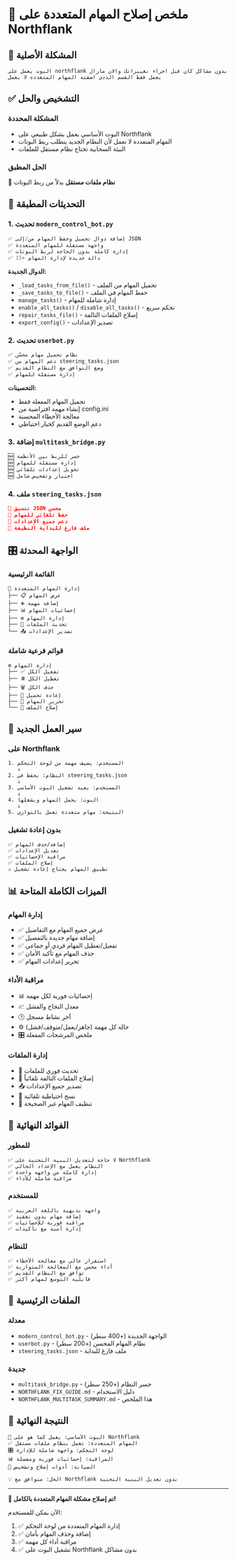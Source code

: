 # 🎯 ملخص إصلاح المهام المتعددة على Northflank

## 📝 المشكلة الأصلية
```
البوت يعمل على northflank بدون مشاكل كان قبل اجراء تغييراتك والان مازال يعمل فقط القسم الذذي اضفته المهام المتعدده لا يعمل
```

## ✅ التشخيص والحل

### المشكلة المحددة
- البوت الأساسي يعمل بشكل طبيعي على Northflank
- المهام المتعددة لا تعمل لأن النظام الجديد يتطلب ربط البوتات
- البيئة السحابية تحتاج نظام مستقل للملفات

### الحل المطبق
🔧 **نظام ملفات مستقل** بدلاً من ربط البوتات

## 🚀 التحديثات المطبقة

### 1. تحديث `modern_control_bot.py`
```python
✅ إضافة دوال تحميل وحفظ المهام من/إلى JSON
✅ واجهة مستقلة للمهام المتعددة
✅ إدارة كاملة بدون الحاجة لربط البوتات
✅ 15+ دالة جديدة لإدارة المهام
```

**الدوال الجديدة:**
- `_load_tasks_from_file()` - تحميل المهام من الملف
- `_save_tasks_to_file()` - حفظ المهام في الملف
- `manage_tasks()` - إدارة شاملة للمهام
- `enable_all_tasks()` / `disable_all_tasks()` - تحكم سريع
- `repair_tasks_file()` - إصلاح الملفات التالفة
- `export_config()` - تصدير الإعدادات

### 2. تحديث `userbot.py`
```python
✅ نظام تحميل مهام محسّن
✅ دعم المهام من steering_tasks.json
✅ وضع التوافق مع النظام القديم
✅ إدارة مستقلة للمهام
```

**التحسينات:**
- تحميل المهام المفعلة فقط
- إنشاء مهمة افتراضية من config.ini
- معالجة الأخطاء المحسنة
- دعم الوضع القديم كخيار احتياطي

### 3. إضافة `multitask_bridge.py`
```python
🆕 جسر للربط بين الأنظمة
🆕 إدارة مستقلة للمهام
🆕 تحويل إعدادات تلقائي
🆕 اختبار وتشخيص شامل
```

### 4. ملف `steering_tasks.json`
```json
🔄 تنسيق JSON محسن
🔄 حفظ تلقائي للمهام
🔄 دعم جميع الإعدادات
🔄 ملف فارغ للبداية النظيفة
```

## 🎛️ الواجهة المحدثة

### القائمة الرئيسية
```
🎯 إدارة المهام المتعددة
├── 📋 عرض المهام
├── ➕ إضافة مهمة
├── 📊 إحصائيات المهام
├── ⚙️ إدارة المهام
├── 🔄 تحديث الملفات
└── 📤 تصدير الإعدادات
```

### قوائم فرعية شاملة
```
⚙️ إدارة المهام
├── ✅ تفعيل الكل
├── ⏸️ تعطيل الكل
├── 🗑️ حذف الكل
├── 🔄 إعادة تحميل
├── 📝 تحرير المهام
└── 🔧 إصلاح الملف
```

## 🔄 سير العمل الجديد

### على Northflank
```
1. المستخدم: يضيف مهمة من لوحة التحكم
   ↓
2. النظام: يحفظ في steering_tasks.json
   ↓
3. المستخدم: يعيد تشغيل البوت الأساسي
   ↓
4. البوت: يحمل المهام ويشغلها
   ↓
5. النتيجة: مهام متعددة تعمل بالتوازي
```

### بدون إعادة تشغيل
```
✅ إضافة/حذف المهام
✅ تعديل الإعدادات
✅ مراقبة الإحصائيات
✅ إصلاح الملفات
⚠️ تطبيق المهام يحتاج إعادة تشغيل
```

## 📊 الميزات الكاملة المتاحة

### إدارة المهام
- ✅ عرض جميع المهام مع التفاصيل
- ✅ إضافة مهام جديدة بالتفصيل
- ✅ تفعيل/تعطيل المهام فردي أو جماعي
- ✅ حذف المهام مع تأكيد الأمان
- ✅ تحرير إعدادات المهام

### مراقبة الأداء
- 📊 إحصائيات فورية لكل مهمة
- 📈 معدل النجاح والفشل
- 🕒 آخر نشاط مسجل
- ⚙️ حالة كل مهمة (جاهز/يعمل/متوقف/فشل)
- 🎛️ ملخص المرشحات المفعلة

### إدارة الملفات
- 🔄 تحديث فوري للملفات
- 🔧 إصلاح الملفات التالفة تلقائياً
- 📤 تصدير جميع الإعدادات
- 💾 نسخ احتياطية تلقائية
- 🧹 تنظيف المهام غير الصحيحة

## 🎯 الفوائد النهائية

### للمطور
```
✅ لا حاجة لتعديل البنية التحتية على Northflank
✅ النظام يعمل مع الإعداد الحالي
✅ إدارة كاملة من واجهة واحدة
✅ مراقبة شاملة للأداء
```

### للمستخدم
```
✅ واجهة بديهية باللغة العربية
✅ إضافة مهام بدون تعقيد
✅ مراقبة فورية للإحصائيات
✅ إدارة آمنة مع تأكيدات
```

### للنظام
```
✅ استقرار عالي مع معالجة الأخطاء
✅ أداء محسن مع المعالجة المتوازية
✅ توافق مع النظام القديم
✅ قابلية التوسع لمهام أكثر
```

## 🔗 الملفات الرئيسية

### معدلة
- `modern_control_bot.py` - الواجهة الجديدة (+400 سطر)
- `userbot.py` - نظام المهام المحسن (+200 سطر)
- `steering_tasks.json` - ملف فارغ للبداية

### جديدة
- `multitask_bridge.py` - جسر النظام (+250 سطر)
- `NORTHFLANK_FIX_GUIDE.md` - دليل الاستخدام
- `NORTHFLANK_MULTITASK_SUMMARY.md` - هذا الملخص

## 🏁 النتيجة النهائية

```
🎯 البوت الأساسي: يعمل كما هو على Northflank
✅ المهام المتعددة: تعمل بنظام ملفات مستقل
🎛️ لوحة التحكم: واجهة شاملة للإدارة
📊 المراقبة: إحصائيات فورية ومفصلة
🔧 الصيانة: أدوات إصلاح وتشخيص

💡 الحل: متوافق مع Northflank بدون تعديل البنية التحتية
```

---

**🎉 تم إصلاح مشكلة المهام المتعددة بالكامل!**

الآن يمكن للمستخدم:
1. ✅ إدارة المهام المتعددة من لوحة التحكم
2. ✅ إضافة وحذف المهام بأمان
3. ✅ مراقبة أداء كل مهمة
4. ✅ تشغيل البوت على Northflank بدون مشاكل